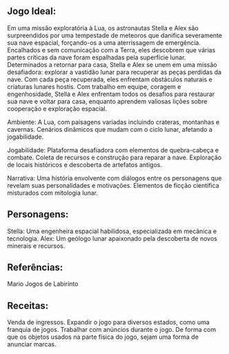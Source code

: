 ## Jogo Ideal:

Em uma missão exploratória à Lua, os astronautas Stella e Alex são surpreendidos por uma tempestade de meteoros que danifica severamente sua nave espacial, forçando-os a uma aterrissagem de emergência. Encalhados e sem comunicação com a Terra, eles descobrem que várias partes críticas da nave foram espalhadas pela superfície lunar.
Determinados a retornar para casa, Stella e Alex se unem em uma missão desafiadora: explorar a vastidão lunar para recuperar as peças perdidas da nave. Com cada peça recuperada, eles enfrentam obstáculos naturais e criaturas lunares hostis.
 Com trabalho em equipe, coragem e engenhosidade, Stella e Alex enfrentam todos os desafios para restaurar sua nave e voltar para casa, enquanto aprendem valiosas lições sobre cooperação e exploração espacial.

Ambiente:
A Lua, com paisagens variadas incluindo crateras, montanhas e cavernas.
Cenários dinâmicos que mudam com o ciclo lunar, afetando a jogabilidade.

Jogabilidade:
Plataforma desafiadora com elementos de quebra-cabeça e combate.
Coleta de recursos e construção para reparar a nave.
Exploração de locais históricos e descoberta de artefatos antigos.

Narrativa:
Uma história envolvente com diálogos entre os personagens que revelam suas personalidades e motivações.
Elementos de ficção científica misturados com mitologia lunar.


## Personagens:
Stella: Uma engenheira espacial habilidosa, especializada em mecânica e tecnologia.
Alex: Um geólogo lunar apaixonado pela descoberta de novos minerais e recursos.


## Referências:
Mario
Jogos de Labirinto

## Receitas:
Venda de ingressos.
Expandir o jogo para diversos estados, como uma franquia de jogos.
Trabalhar com anúncios durante o jogo. De forma com que os objetos usados na parte física do jogo, sejam uma forma de anunciar marcas.
